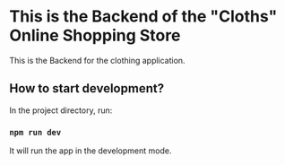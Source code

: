 # This is the Backend of the "Cloths" Online Shopping Store

This is the Backend for the clothing application.   

## How to start development?

In the project directory, run:

### `npm run dev`

It will run the app in the development mode.
